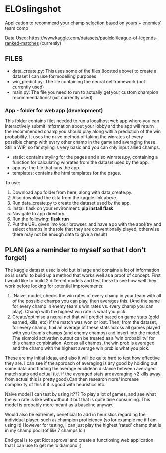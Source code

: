 # ELOslingshot

Application to recommend your champ selection based on yours + enemies' team comp

Data Used: https://www.kaggle.com/datasets/paololol/league-of-legends-ranked-matches
(currently)

## FILES

- data_create.py: This uses some of the files (located above) to create a dataset I can use for modelling purposes
- win_predict.py: The file containing the neural net framework (not currently used)
- main.py: The file you need to run to actually get your custom champion recommendations! (not currently used)

### App - folder for web app (development)

This folder contains files needed to run a localhost web app where you can interactively submit imformation about your lobby and the
app will return the recommended champ you should play along with a prediction of the win probability. It uses the naive method of taking the winrates of every 
possible champ with every other champ in the game and averaging these. Still a WIP, so far styling is very basic and you can only input allied champs.

- static: contains styling for the pages and also winrates.py, containing a function for calculating winrates from the dataset used by the app.
- app.py: the file that runs the app.
- templates: contains the html templates for the pages.

To use: 
1. Download app folder from here, along with data_create.py.
2. Also download the data from the kaggle link above.
3. Run data_create.py to create the dataset used by the app.
4. Install flask on your environment: **pip install flask**
5. Navigate to app directory.
6. Run the following: **flask run**
7. Put the URL given into your browser, and have a go with the app!(try and select champs in the role that they are conventionally played, otherwise there may not be enough data to give a result)

## PLAN (as a reminder to myself so that I don't forget)

The kaggle dataset used is old but is large and contains a lot of information so is useful to build up a method that works well as a proof of concept.
First I would like to build 2 different models and test these to see how well they work before looking for potential improvements:
  1. 'Naive' model, checks the win rates of every champ in your team with all of the possible champs you can play, then averages this.
      (And the same for every champ in enemy team's win rates vs. every champ you can play). Champ with the highest win rate is what you pick.
  2.  Create/optimise a neural net that will predict based on game stats (gold earned, kills, etc) if the match was won or lost. Then, from the dataset,
      for every champ, find an average of these stats across all games played with you team's champs (and enemy champs) and insert into the model. The sigmoid
      activation output can be treated as a 'win probability' for this champ combination. Across all champs, the win prob is averaged and the champ with the highest
      average win prob is what you pick.

These are my initial ideas, and also it will be quite hard to test how effective they are. I can see if the approach of averaging is any good by holding out some data and finding the average euclidean distance between averaged match stats and actual (i.e. if the averaged stats are averaging <2 kills away from actual this is pretty good).Can then research more/ increase complexity of this if it is good with heuristics etc.

Naive model I can test by using it??? To play a lot of games, and see what the win rate is like with/without it but that is quite time consuming. This model is probably more meant as a baseline anyway.

Would also be extremely beneficial to add in heuristics regarding the individual player, such as champion proficiency (so for example me if I am using it)
However for testing, I can just play the highest 'rated' champ that is in my champ pool (of like 7 champs lol)

End goal is to get Riot approval and create a functioning web application that I can use to get me to diamond ;) 
